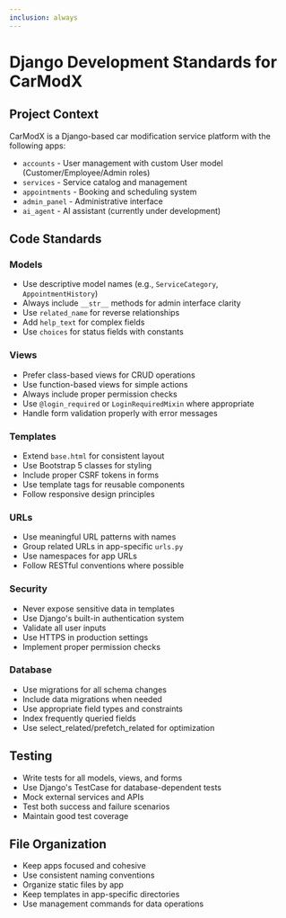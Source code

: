 ```yaml
---
inclusion: always
---
```


# Django Development Standards for CarModX

## Project Context
CarModX is a Django-based car modification service platform with the following apps:
- `accounts` - User management with custom User model (Customer/Employee/Admin roles)
- `services` - Service catalog and management
- `appointments` - Booking and scheduling system
- `admin_panel` - Administrative interface
- `ai_agent` - AI assistant (currently under development)

## Code Standards

### Models
- Use descriptive model names (e.g., `ServiceCategory`, `AppointmentHistory`)
- Always include `__str__` methods for admin interface clarity
- Use `related_name` for reverse relationships
- Add `help_text` for complex fields
- Use `choices` for status fields with constants

### Views
- Prefer class-based views for CRUD operations
- Use function-based views for simple actions
- Always include proper permission checks
- Use `@login_required` or `LoginRequiredMixin` where appropriate
- Handle form validation properly with error messages

### Templates
- Extend `base.html` for consistent layout
- Use Bootstrap 5 classes for styling
- Include proper CSRF tokens in forms
- Use template tags for reusable components
- Follow responsive design principles

### URLs
- Use meaningful URL patterns with names
- Group related URLs in app-specific `urls.py`
- Use namespaces for app URLs
- Follow RESTful conventions where possible

### Security
- Never expose sensitive data in templates
- Use Django's built-in authentication system
- Validate all user inputs
- Use HTTPS in production settings
- Implement proper permission checks

### Database
- Use migrations for all schema changes
- Include data migrations when needed
- Use appropriate field types and constraints
- Index frequently queried fields
- Use select_related/prefetch_related for optimization

## Testing
- Write tests for all models, views, and forms
- Use Django's TestCase for database-dependent tests
- Mock external services and APIs
- Test both success and failure scenarios
- Maintain good test coverage

## File Organization
- Keep apps focused and cohesive
- Use consistent naming conventions
- Organize static files by app
- Keep templates in app-specific directories
- Use management commands for data operations